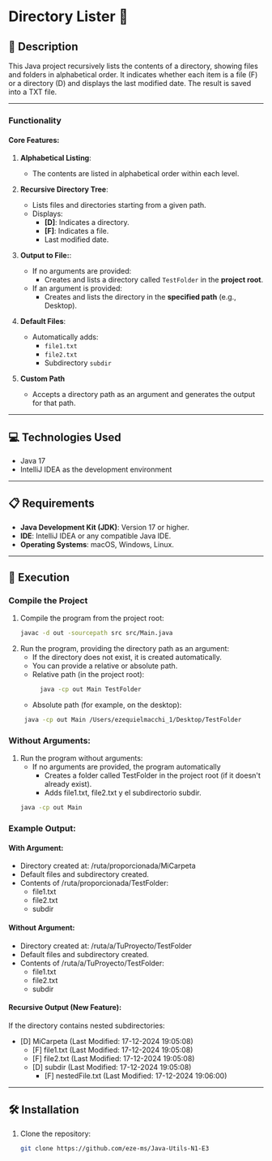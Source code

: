 # Directory Lister 📁

## 📄 Description
This Java project recursively lists the contents of a directory, showing files and folders in alphabetical order. It indicates whether each item is a file (F) or a directory (D) and displays the last modified date. The result is saved into a TXT file.

---

### **Functionality**

#### **Core Features**:
1. **Alphabetical Listing**:
    - The contents are listed in alphabetical order within each level.

2. **Recursive Directory Tree**:
    - Lists files and directories starting from a given path.
    - Displays:
        - **[D]**: Indicates a directory.
        - **[F]**: Indicates a file.
        - Last modified date.

3. **Output to File:**:
    - If no arguments are provided:
        - Creates and lists a directory called `TestFolder` in the **project root**.
    - If an argument is provided:
        - Creates and lists the directory in the **specified path** (e.g., Desktop).

4. **Default Files**:
    - Automatically adds:
        - `file1.txt`
        - `file2.txt`
        - Subdirectory `subdir`

5. **Custom Path**
    - Accepts a directory path as an argument and generates the output for that path.

---

## 💻 Technologies Used
- Java 17
- IntelliJ IDEA as the development environment

---

## 📋 Requirements
- **Java Development Kit (JDK)**: Version 17 or higher.
- **IDE**: IntelliJ IDEA or any compatible Java IDE.
- **Operating Systems**: macOS, Windows, Linux.

---

## 🚀 Execution

### **Compile the Project**
1. Compile the program from the project root:
   ```bash
   javac -d out -sourcepath src src/Main.java

2. Run the program, providing the directory path as an argument:
    - If the directory does not exist, it is created automatically.
    - You can provide a relative or absolute path.
    - Relative path (in the project root):
       ```bash
         java -cp out Main TestFolder

    - Absolute path (for example, on the desktop):
   ```bash
    java -cp out Main /Users/ezequielmacchi_1/Desktop/TestFolder

### Without Arguments:
1. Run the program without arguments:
    - If no arguments are provided, the program automatically
        - Creates a folder called TestFolder in the project root (if it doesn't already exist).
        - Adds file1.txt, file2.txt y el subdirectorio subdir.
    ```bash
    java -cp out Main

### Example Output:
#### With Argument:
- Directory created at: /ruta/proporcionada/MiCarpeta
- Default files and subdirectory created.
- Contents of /ruta/proporcionada/TestFolder:
    - file1.txt
    - file2.txt
    - subdir

#### Without Argument:
- Directory created at: /ruta/a/TuProyecto/TestFolder
- Default files and subdirectory created.
- Contents of /ruta/a/TuProyecto/TestFolder:
    - file1.txt
    - file2.txt
    - subdir

#### Recursive Output (New Feature):
If the directory contains nested subdirectories:
- [D] MiCarpeta (Last Modified: 17-12-2024 19:05:08)
    - [F] file1.txt (Last Modified: 17-12-2024 19:05:08)
    - [F] file2.txt (Last Modified: 17-12-2024 19:05:08)
    - [D] subdir (Last Modified: 17-12-2024 19:05:08)
        - [F] nestedFile.txt (Last Modified: 17-12-2024 19:06:00)


---

## 🛠️ Installation
1. Clone the repository:
   ```bash
   git clone https://github.com/eze-ms/Java-Utils-N1-E3
